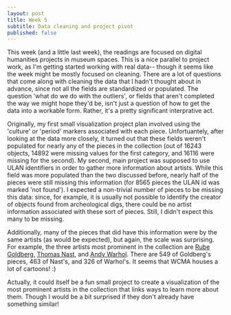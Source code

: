 ```yaml
---
layout: post
title: Week 5
subtitle: Data cleaning and project pivot
published: false
---
```


This week (and a little last week), the readings are focused on digital humanities projects in museum spaces. This is a nice parallel to project work, as I'm getting started working with real data-- though it seems like the week might be mostly focused on cleaning. There are a lot of questions that come along with cleaning the data that I hadn't thought about in advance, since not all the fields are standardized or populated. The question 'what do we do with the outliers', or fields that aren't completed the way we might hope they'd be, isn't just a question of how to get the data into a workable form. Rather, it's a pretty significant interprative act. 

Originally, my first small visualization project plan involved using the 'culture' or 'period' markers associated with each piece. Unfortuantely, after looking at the data more closely, it turned out that these fields weren't populated for nearly any of the pieces in the collection (out of 16243 objects, 14892 were missing values for the first category, and 16116 were missing for the second). My second, main project was supposed to use ULAN identifiers in order to gather more information about artists. While this field was more populated than the two discussed before, nearly half of the pieces were still missing this information (for 8565 pieces the ULAN id was marked 'not found'). I expected a non-trivial number of pieces to be missing this data: since, for example, it is usually not possible to identify the creator of objects found from archeological digs, there could be no artist information associated with these sort of pieces. Still, I didn't expect this many to be missing. 

Additionally, many of the pieces that did have this information were by the same artists (as would be expected), but again, the scale was surprising. For example, the three artists most prominent in the collection are [Rube Goldberg](https://en.wikipedia.org/wiki/Rube_Goldberg), [Thomas Nast](https://en.wikipedia.org/wiki/Thomas_Nast), and [Andy Warhol](https://en.wikipedia.org/wiki/Andy_Warhol). There are 549 of Goldberg's pieces, 463 of Nast's, and 326 of Warhol's. It seems that WCMA houses a lot of cartoons! :) 

Actually, it could itself be a fun small project to create a visualization of the most prominent artists in the collection that links ways to learn more about them. Though I would be a bit surprised if they don't already have something similar! 





